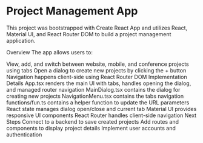 # Project Management App #
This project was bootstrapped with Create React App and utilizes React, Material UI, and React Router DOM to build a project management application.

Overview
The app allows users to:

View, add, and switch between website, mobile, and conference projects using tabs
Open a dialog to create new projects by clicking the + button
Navigation happens client-side using React Router DOM
Implementation Details
App.tsx renders the main UI with tabs, handles opening the dialog, and managed router navigation
MainDialog.tsx contains the dialog for creating new projects
NavigationMenu.tsx contains the tabs navigation
functions/fun.ts contains a helper function to update the URL parameters
React state manages dialog open/close and current tab
Material UI provides responsive UI components
React Router handles client-side navigation
Next Steps
Connect to a backend to save created projects
Add routes and components to display project details
Implement user accounts and authentication